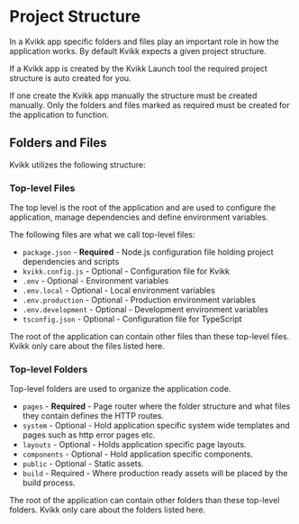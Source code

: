 # Project Structure

In a Kvikk app specific folders and files play an important role in how the application works. By default Kvikk expects a given project structure.

If a Kvikk app is created by the Kvikk Launch tool the required project structure is auto created for you.

If one create the Kvikk app manually the structure must be created manually. Only the folders and files marked as required must be created for the application to function.

## Folders and Files

Kvikk utilizes the following structure:

### Top-level Files

The top level is the root of the application and are used to configure the application, manage dependencies and define environment variables. 

The following files are what we call top-level files:

 - `package.json` - **Required** - Node.js configuration file holding project dependencies and scripts
 - `kvikk.config.js` - Optional - Configuration file for Kvikk
 - `.env` - Optional - Environment variables
 - `.env.local` - Optional - Local environment variables
 - `.env.production` - Optional - Production environment variables
 - `.env.development` - Optional - Development environment variables
 - `tsconfig.json` - Optional - Configuration file for TypeScript

The root of the application can contain other files than these top-level files. Kvikk only care about the files listed here.

### Top-level Folders

Top-level folders are used to organize the application code.

 - `pages` - **Required** - Page router where the folder structure and what files they contain defines the HTTP routes.
 - `system` - Optional - Hold application specific system wide templates and pages such as http error pages etc.
 - `layouts` - Optional - Holds application specific page layouts.
 - `components` - Optional - Hold application specific components.
 - `public` - Optional - Static assets.
 - `build` - Required - Where production ready assets will be placed by the build process.

The root of the application can contain other folders than these top-level folders. Kvikk only care about the folders listed here.